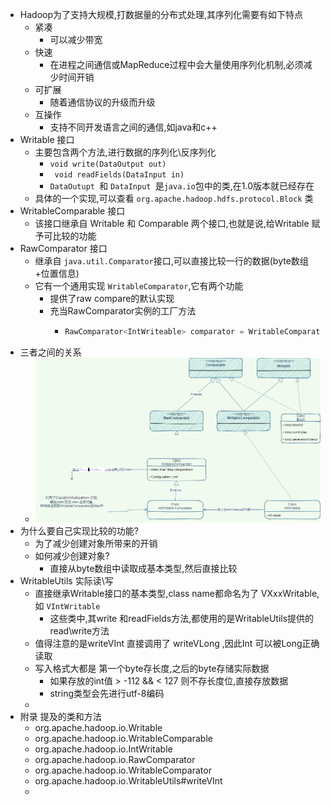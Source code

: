 - Hadoop为了支持大规模,打数据量的分布式处理,其序列化需要有如下特点
	- 紧凑
		- 可以减少带宽
	- 快速
		- 在进程之间通信或MapReduce过程中会大量使用序列化机制,必须减少时间开销
	- 可扩展
		- 随着通信协议的升级而升级
	- 互操作
		- 支持不同开发语言之间的通信,如java和c++
- Writable 接口
	- 主要包含两个方法,进行数据的序列化\反序列化
		- ` void write(DataOutput out) `
		- ` void readFields(DataInput in)`
		- `DataOutupt `和 `DataInput `是`java.io`包中的类,在1.0版本就已经存在
	- 具体的一个实现,可以查看 `org.apache.hadoop.hdfs.protocol.Block` 类
- WritableComparable 接口
	- 该接口继承自 Writable  和 Comparable 两个接口,也就是说,给Writable 赋予可比较的功能
- RawComparator 接口
	- 继承自 `java.util.Comparator`接口,可以直接比较一行的数据(byte数组+位置信息)
	- 它有一个通用实现 `WritableComparator`,它有两个功能
		- 提供了raw compare的默认实现
		- 充当RawComparator实例的工厂方法
			- ```java
			  RawComparator<IntWriteable> comparator = WritableComparator.get(IntWriteable.class);
			  ```
- 三者之间的关系
	- ![Hadoop_IO_writable.png](../assets/Hadoop_IO_writable.png)
- 为什么要自己实现比较的功能?
	- 为了减少创建对象所带来的开销
	- 如何减少创建对象?
		- 直接从byte数组中读取成基本类型,然后直接比较
- WritableUtils 实际读\写
	- 直接继承Writable接口的基本类型,class name都命名为了 VXxxWritable,如 `VIntWritable`
		- 这些类中,其write 和readFields方法,都使用的是WritableUtils提供的read\write方法
	- 值得注意的是writeVInt 直接调用了 writeVLong ,因此Int 可以被Long正确读取
	- 写入格式大都是 第一个byte存长度,之后的byte存储实际数据
		- 如果存放的int值 > -112 && < 127 则不存长度位,直接存放数据
		- string类型会先进行utf-8编码
	-
- 附录 提及的类和方法
	- org.apache.hadoop.io.Writable
	- org.apache.hadoop.io.WritableComparable
	- org.apache.hadoop.io.IntWritable
	- org.apache.hadoop.io.RawComparator
	- org.apache.hadoop.io.WritableComparator
	- org.apache.hadoop.io.WritableUtils#writeVInt
	-
